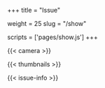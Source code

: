 +++
title = "Issue"

weight = 25
slug = "/show"

scripts = ['pages/show.js']
+++

{{< camera >}}

{{< thumbnails >}}

{{< issue-info >}}